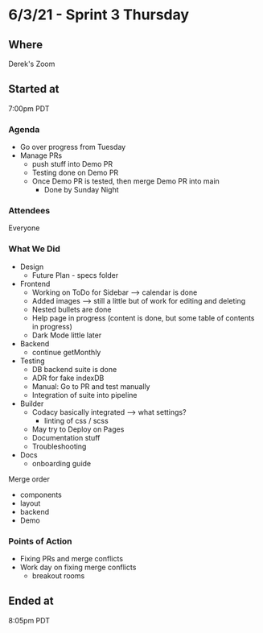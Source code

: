 # 6/3/21 - Sprint 3 Thursday

## Where
Derek's Zoom

## Started at
7:00pm PDT

### Agenda
- Go over progress from Tuesday
- Manage PRs
  - push stuff into Demo PR
  - Testing done on Demo PR
  - Once Demo PR is tested, then merge Demo PR into main
    - Done by Sunday Night

### Attendees
Everyone

### What We Did
- Design
  - Future Plan - specs folder
- Frontend
  - Working on ToDo for Sidebar --> calendar is done
  - Added images --> still a little but of work for editing and deleting
  - Nested bullets are done
  - Help page in progress (content is done, but some table of contents in progress)
  - Dark Mode little later
- Backend
  - continue getMonthly
- Testing
  - DB backend suite is done
  - ADR for fake indexDB
  - Manual: Go to PR and test manually
  - Integration of suite into pipeline
- Builder
  - Codacy basically integrated --> what settings?
    - linting of css / scss
  - May try to Deploy on Pages
  - Documentation stuff
  - Troubleshooting
- Docs
  - onboarding guide


Merge order
- components
- layout
- backend
- Demo

### Points of Action
- Fixing PRs and merge conflicts
- Work day on fixing merge conflicts
  - breakout rooms

## Ended at
8:05pm PDT